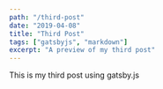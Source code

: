 ```yaml
---
path: "/third-post"
date: "2019-04-08"
title: "Third Post"
tags: ["gatsbyjs", "markdown"]
excerpt: "A preview of my third post"
---
```


This is my third post using gatsby.js
